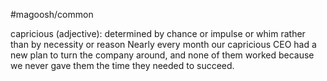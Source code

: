 #magoosh/common

capricious (adjective): determined by chance or impulse or whim rather than by necessity or reason 
Nearly every month our capricious CEO had a new plan to turn the company around, and none of them 
worked because we never gave them the time they needed to succeed. 
